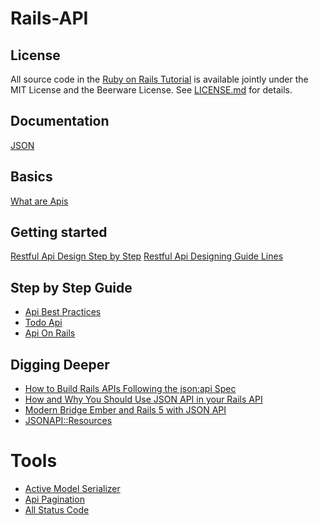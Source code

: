 # Rails-API

## License

All source code in the [Ruby on Rails Tutorial](https://www.railstutorial.org/)
is available jointly under the MIT License and the Beerware License. See
[LICENSE.md](LICENSE.md) for details.

## Documentation

[JSON](https://jsonapi.org/)

## Basics

[What are Apis ](https://www.youtube.com/watch?v=7YcW25PHnAA&feature=youtu.be)

## Getting started

[Restful Api Design Step by Step](https://hackernoon.com/restful-api-design-step-by-step-guide-2f2c9f9fcdbf)
[Restful Api Designing Guide Lines](http://techtales.co/2017/09/03/restful-api-designing-guidelines-best-practices)



## Step by Step Guide

- [Api Best Practices](https://medium.com/@kinsey/api-best-practices-41ba20e9d6f4)
- [Todo Api ](https://github.com/akabiru/todos-api)
- [Api On Rails](http://apionrails.icalialabs.com/book/chapter_one)

## Digging Deeper

- [How to Build Rails APIs Following the json:api Spec](https://blog.codeship.com/the-json-api-spec/)
- [How and Why You Should Use JSON API in your Rails API](http://blog.arkency.com/2016/02/how-and-why-should-you-use-json-api-in-your-rails-api/)
- [Modern Bridge Ember and Rails 5 with JSON API](http://emberigniter.com/modern-bridge-ember-and-rails-5-with-json-api/)
- [JSONAPI::Resources](https://github.com/cerebris/jsonapi-resources)

# Tools

- [Active Model Serializer](https://github.com/rails-api/active_model_serializers/)
- [Api Pagination](https://github.com/davidcelis/api-pagination)
- [All Status Code](https://www.restapitutorial.com/httpstatuscodes.html)



